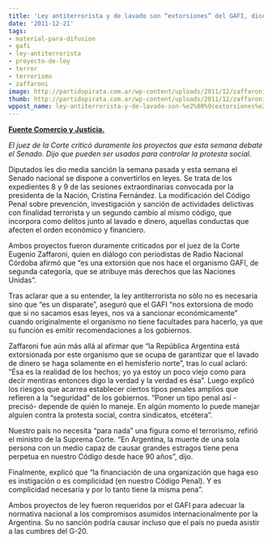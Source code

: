 ```yaml
---
title: 'Ley antiterrorista y de lavado son “extorsiones” del GAFI, dice Zaffaroni '
date: '2011-12-21'
tags:
- material-para-difusion
- gafi
- ley-antiterrorista
- proyecto-de-ley
- terror
- terrorismo
- zaffaroni
image: http://partidopirata.com.ar/wp-content/uploads/2011/12/zaffaroni.jpg
thumb: http://partidopirata.com.ar/wp-content/uploads/2011/12/zaffaroni-150x150.jpg
wppost_name: ley-antiterrorista-y-de-lavado-son-%e2%80%9cextorsiones%e2%80%9d-del-gafi-dice-zaffaroni
---
```


<strong><a href="http://www.comercioyjusticia.com.ar/2011/12/19/ley-antiterrorista-y-de-lavado-son-%E2%80%9Cextorsiones%E2%80%9D-del-gafi-dice-zaffaroni/" target="_blank">Fuente Comercio y Justicia.</a></strong>

<em>El juez de la Corte criticó duramente los proyectos que esta semana debate el Senado. Dijo que pueden ser usados para controlar la protesta social.</em>

Diputados les dio media sanción la semana pasada y esta semana el Senado nacional se dispone a convertirlos en leyes. Se trata de los expedientes 8 y 9 de las sesiones extraordinarias convocada por la presidenta de la Nación, Cristina Fernández. La modificación del Código Penal sobre prevención, investigación y sanción de actividades delictivas con finalidad terrorista y un segundo cambio al mismo código, que incorpora como delitos junto al lavado e dinero, aquellas conductas que afecten el orden económico y financiero.

Ambos proyectos fueron duramente criticados por el juez de la Corte Eugenio Zaffaroni, quien en diálogo con periodistas de Radio Nacional Córdoba afirmó que “es una extorsión que nos hace el organismo GAFI, de segunda categoría, que se atribuye más derechos que las Naciones Unidas”.

Tras aclarar que a su entender, la ley antiterrorista no sólo no es necesaria sino que “es un disparate”, aseguró que el GAFI “nos extorsiona de modo que si no sacamos esas leyes, nos va a sancionar económicamente” cuando originalmente el organismo no tiene facultades para hacerlo, ya que su función es emitir recomendaciones a los gobiernos.

Zaffaroni fue aún más allá al afirmar que “la República Argentina está extorsionada por este organismo que se ocupa de garantizar que el lavado de dinero se haga solamente en el hemisferio norte”, tras lo cual aclaró: “Ésa es la realidad de los hechos; yo ya estoy un poco viejo como para decir mentiras entonces digo la verdad y la verdad es ésa”.
Luego explicó los riesgos que acarrea establecer ciertos tipos penales amplios que refieren a la “seguridad” de los gobiernos. “Poner un tipo penal así -precisó- depende de quién lo maneje. En algún momento lo puede manejar alguien contra la protesta social, contra sindicatos, etcétera”.

Nuestro país no necesita “para nada” una figura como el terrorismo, refirió el ministro de la Suprema Corte. “En Argentina, la muerte de una sola persona con un medio capaz de causar grandes estragos tiene pena perpetua en nuestro Código desde hace 90 años”, dijo.

Finalmente, explicó que “la financiación de una organización que haga eso es instigación o es complicidad (en nuestro Código Penal). Y es complicidad necesaria y por lo tanto tiene la misma pena”.

Ambos proyectos de ley fueron requeridos por el GAFI para adecuar la normativa nacional a los compromisos asumidos internacionalmente por la Argentina. Su no sanción podría causar incluso que el país no pueda asistir a las cumbres del G-20.
